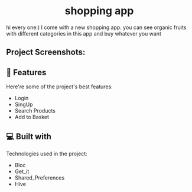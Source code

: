 <h1 align="center" id="title">shopping app</h1>

<p id="description">hi every one:) I come with a new shopping app. you can see organic fruits with different categories in this app and buy whatever you want</p>

<h2>Project Screenshots:</h2>



  
  
<h2>🧐 Features</h2>

Here're some of the project's best features:

*   Login
*   SingUp
*   Search Products
*   Add to Basket

  
  
<h2>💻 Built with</h2>

Technologies used in the project:

*   Bloc
*   Get\_it
*   Shared\_Preferences
*   Hive
